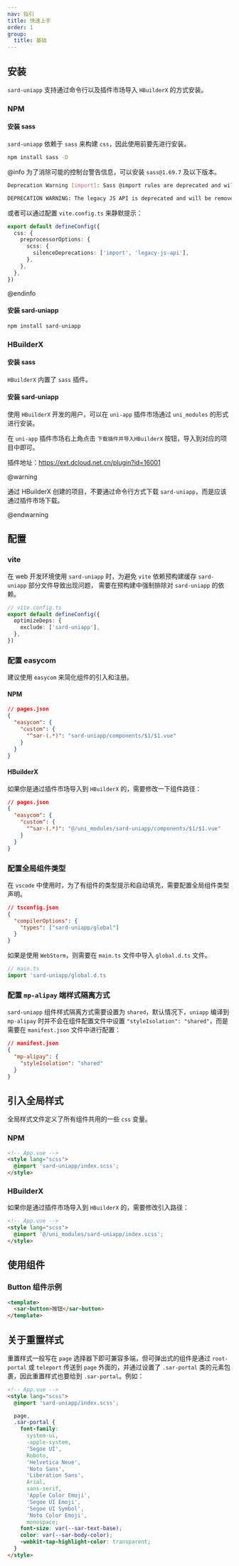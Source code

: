 ```yaml
---
nav: 指引
title: 快速上手
order: 1
group:
  title: 基础
---
```


## 安装

`sard-uniapp` 支持通过命令行以及插件市场导入 `HBuilderX` 的方式安装。

### NPM

#### 安装 sass

`sard-uniapp` 依赖于 `sass` 来构建 `css`，因此使用前要先进行安装。

```bash
npm install sass -D
```

@info
为了消除可能的控制台警告信息，可以安装 `sass@1.69.7` 及以下版本。

```bash
Deprecation Warning [import]: Sass @import rules are deprecated and will be removed in Dart Sass 3.0.0.
```

```bash
DEPRECATION WARNING: The legacy JS API is deprecated and will be removed in Dart Sass 2.0.0.
```

或者可以通过配置 `vite.config.ts` 来静默提示：

```ts
export default defineConfig({
  css: {
    preprocessorOptions: {
      scss: {
        silenceDeprecations: ['import', 'legacy-js-api'],
      },
    },
  },
})
```

@endinfo

#### 安装 sard-uniapp

```bash
npm install sard-uniapp
```

### HBuilderX

#### 安装 sass

`HBuilderX` 内置了 `sass` 插件。

#### 安装 sard-uniapp

使用 `HBuilderX` 开发的用户，可以在 `uni-app` 插件市场通过 `uni_modules` 的形式进行安装。

在 `uni-app` 插件市场右上角点击 `下载插件并导入HBuilderX` 按钮，导入到对应的项目中即可。

插件地址：<a href="https://ext.dcloud.net.cn/plugin?id=16001" target="_blank">https://ext.dcloud.net.cn/plugin?id=16001</a>

@warning

通过 HBuilderX 创建的项目，不要通过命令行方式下载 `sard-uniapp`，而是应该通过插件市场下载。

@endwarning

## 配置

### vite

在 web 开发环境使用 `sard-uniapp` 时，为避免 `vite` 依赖预构建缓存 `sard-uniapp` 部分文件导致出现问题，
需要在预构建中强制排除对 `sard-uniapp` 的依赖。

```ts
// vite.config.ts
export default defineConfig({
  optimizeDeps: {
    exclude: ['sard-uniapp'],
  },
})
```

### 配置 easycom

建议使用 `easycom` 来简化组件的引入和注册。

#### NPM

```json
// pages.json
{
  "easycom": {
    "custom": {
      "^sar-(.*)": "sard-uniapp/components/$1/$1.vue"
    }
  }
}
```

#### HBuilderX

如果你是通过插件市场导入到 `HBuilderX` 的，需要修改一下组件路径：

```json
// pages.json
{
  "easycom": {
    "custom": {
      "^sar-(.*)": "@/uni_modules/sard-uniapp/components/$1/$1.vue"
    }
  }
}
```

### 配置全局组件类型

在 `vscode` 中使用时，为了有组件的类型提示和自动填充，需要配置全局组件类型声明。

```json
// tsconfig.json
{
  "compilerOptions": {
    "types": ["sard-uniapp/global"]
  }
}
```

如果是使用 `WebStorm`，则需要在 `main.ts` 文件中导入 `global.d.ts` 文件。

```ts
// main.ts
import 'sard-uniapp/global.d.ts
```

### 配置 `mp-alipay` 端样式隔离方式

`sard-uniapp` 组件样式隔离方式需要设置为 `shared`，默认情况下，`uniapp` 编译到 `mp-alipay` 时并不会在组件配置文件中设置 `"styleIsolation": "shared"`，而是需要在 `manifest.json` 文件中进行配置：

```json
// manifest.json
{
  "mp-alipay": {
    "styleIsolation": "shared"
  }
}
```

## 引入全局样式

全局样式文件定义了所有组件共用的一些 `css` 变量。

### NPM

```html
<!-- App.vue -->
<style lang="scss">
  @import 'sard-uniapp/index.scss';
</style>
```

### HBuilderX

如果你是通过插件市场导入到 `HBuilderX` 的，需要修改引入路径：

```html
<!-- App.vue -->
<style lang="scss">
  @import '@/uni_modules/sard-uniapp/index.scss';
</style>
```

## 使用组件

### Button 组件示例

```html
<template>
  <sar-button>按钮</sar-button>
</template>
```

## 关于重置样式

重置样式一般写在 `page` 选择器下即可兼容多端，但可弹出式的组件是通过 `root-portal` 或 `teleport` 传送到 `page` 外面的，并通过设置了 `.sar-portal` 类的元素包裹，因此重置样式也要给到 `.sar-portal`。例如：

```html
<!-- App.vue -->
<style lang="scss">
  @import 'sard-uniapp/index.scss';

  page,
  .sar-portal {
    font-family:
      system-ui,
      -apple-system,
      'Segoe UI',
      Roboto,
      'Helvetica Neue',
      'Noto Sans',
      'Liberation Sans',
      Arial,
      sans-serif,
      'Apple Color Emoji',
      'Segoe UI Emoji',
      'Segoe UI Symbol',
      'Noto Color Emoji',
      monospace;
    font-size: var(--sar-text-base);
    color: var(--sar-body-color);
    -webkit-tap-highlight-color: transparent;
  }
</style>
```
